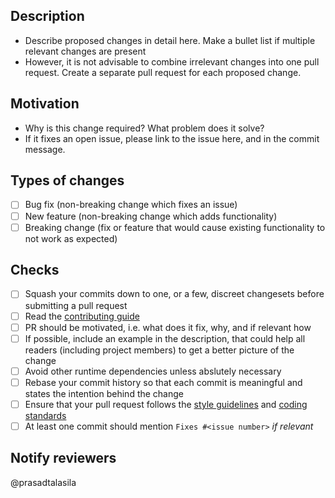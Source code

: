 ## Description
 - Describe proposed changes in detail here. Make a bullet list if multiple relevant changes are present
 - However, it is not advisable to combine irrelevant changes into one pull request. Create a separate pull request for each proposed change.

## Motivation
 - Why is this change required? What problem does it solve?
 - If it fixes an open issue, please link to the issue here, and in the commit message.

## Types of changes
- [ ] Bug fix (non-breaking change which fixes an issue)
- [ ] New feature (non-breaking change which adds functionality)
- [ ] Breaking change (fix or feature that would cause existing functionality to not work as expected)

## Checks
 - [ ] Squash your commits down to one, or a few, discreet changesets before submitting a pull request
 - [ ] Read the [contributing guide](https://github.com/prasadtalasila/BITS-Darshini/blob/master/.github/CONTRIBUTING.md)
 - [ ] PR should be motivated, i.e. what does it fix, why, and if relevant how
 - [ ] If possible, include an example in the description, that could help all readers (including project members) to get a better picture of the change
 - [ ] Avoid other runtime dependencies unless abslutely necessary
 - [ ] Rebase your commit history so that each commit is meaningful and states the intention behind the change
 - [ ] Ensure that your pull request follows the [style guidelines](https://github.com/prasadtalasila/BITS-Darshini/wiki/Coding-Style) and [coding standards](https://github.com/prasadtalasila/BITS-Darshini/wiki/Coding-Standards)
 - [ ] At least one commit should mention `Fixes #<issue number>` _if relevant_

## Notify reviewers
@prasadtalasila
